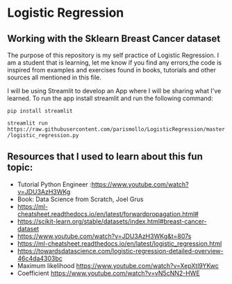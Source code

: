 # Logistic Regression
## Working with the Sklearn Breast Cancer dataset

The purpose of this repository is my self practice of Logistic Regression. I am a student that is learning, let me know if you find any errors,the code is inspired from examples and exercises found in books, tutorials and other sources all mentioned in this file.

I will be using Streamlit to develop an App where I will be sharing what I've learned. To run the app install streamlit and run the following command:


`pip install streamlit`

`streamlit run https://raw.githubusercontent.com/parismollo/LogisticRegression/master/logistic_regression.py`

## Resources that I used to learn about this fun topic:
* Tutorial Python Engineer :https://www.youtube.com/watch?v=JDU3AzH3WKg
* Book: Data Science from Scratch, Joel Grus
* https://ml-cheatsheet.readthedocs.io/en/latest/forwardpropagation.html#  
* https://scikit-learn.org/stable/datasets/index.html#breast-cancer-dataset
* https://www.youtube.com/watch?v=JDU3AzH3WKg&t=807s
* https://ml-cheatsheet.readthedocs.io/en/latest/logistic_regression.html
* https://towardsdatascience.com/logistic-regression-detailed-overview-46c4da4303bc
* Maximum likelihood https://www.youtube.com/watch?v=XepXtl9YKwc
* Coefficient https://www.youtube.com/watch?v=vN5cNN2-HWE
